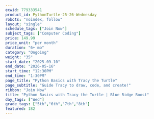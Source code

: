```yaml
---
ecwid: 779333541
product_id: PythonTurtle-25-26-Wednesday
robots: "noindex, follow"
layout: "single"
schedule_tags: ["Join Now"]
subject_tags: ["Computer Coding"]
price: 149.99
price_unit: "per month"
duration: "6+ mo"
category: "Ongoing"
weight: "35"
start_date: "2025-09-10"
end_date: "2026-05-16"
start_time: "12:30PM"
end_time: "1:30PM"
page_title: "Python Basics with Tracy the Turtle"
page_subtitle: "Guide Tracy to draw, code, and create!"
ribbon: "Join Now"
title: "Python Basics with Tracy the Turtle | Blue Ridge Boost"
day_tags: ["Wed"]
grade_tags: ["5th","6th","7th","8th"]
featured: 182
---
```


